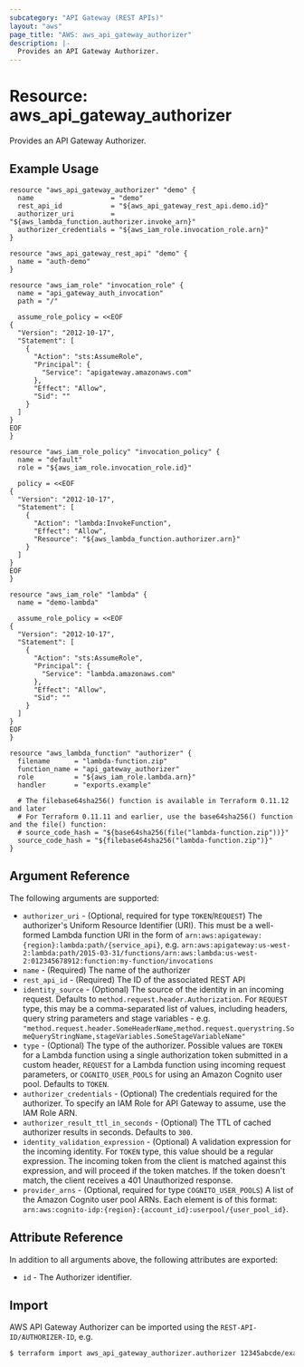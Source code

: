 ```yaml
---
subcategory: "API Gateway (REST APIs)"
layout: "aws"
page_title: "AWS: aws_api_gateway_authorizer"
description: |-
  Provides an API Gateway Authorizer.
---
```


# Resource: aws_api_gateway_authorizer

Provides an API Gateway Authorizer.

## Example Usage

```hcl
resource "aws_api_gateway_authorizer" "demo" {
  name                   = "demo"
  rest_api_id            = "${aws_api_gateway_rest_api.demo.id}"
  authorizer_uri         = "${aws_lambda_function.authorizer.invoke_arn}"
  authorizer_credentials = "${aws_iam_role.invocation_role.arn}"
}

resource "aws_api_gateway_rest_api" "demo" {
  name = "auth-demo"
}

resource "aws_iam_role" "invocation_role" {
  name = "api_gateway_auth_invocation"
  path = "/"

  assume_role_policy = <<EOF
{
  "Version": "2012-10-17",
  "Statement": [
    {
      "Action": "sts:AssumeRole",
      "Principal": {
        "Service": "apigateway.amazonaws.com"
      },
      "Effect": "Allow",
      "Sid": ""
    }
  ]
}
EOF
}

resource "aws_iam_role_policy" "invocation_policy" {
  name = "default"
  role = "${aws_iam_role.invocation_role.id}"

  policy = <<EOF
{
  "Version": "2012-10-17",
  "Statement": [
    {
      "Action": "lambda:InvokeFunction",
      "Effect": "Allow",
      "Resource": "${aws_lambda_function.authorizer.arn}"
    }
  ]
}
EOF
}

resource "aws_iam_role" "lambda" {
  name = "demo-lambda"

  assume_role_policy = <<EOF
{
  "Version": "2012-10-17",
  "Statement": [
    {
      "Action": "sts:AssumeRole",
      "Principal": {
        "Service": "lambda.amazonaws.com"
      },
      "Effect": "Allow",
      "Sid": ""
    }
  ]
}
EOF
}

resource "aws_lambda_function" "authorizer" {
  filename      = "lambda-function.zip"
  function_name = "api_gateway_authorizer"
  role          = "${aws_iam_role.lambda.arn}"
  handler       = "exports.example"

  # The filebase64sha256() function is available in Terraform 0.11.12 and later
  # For Terraform 0.11.11 and earlier, use the base64sha256() function and the file() function:
  # source_code_hash = "${base64sha256(file("lambda-function.zip"))}"
  source_code_hash = "${filebase64sha256("lambda-function.zip")}"
}
```

## Argument Reference

The following arguments are supported:

* `authorizer_uri` - (Optional, required for type `TOKEN`/`REQUEST`) The authorizer's Uniform Resource Identifier (URI).
	This must be a well-formed Lambda function URI in the form of `arn:aws:apigateway:{region}:lambda:path/{service_api}`,
	e.g. `arn:aws:apigateway:us-west-2:lambda:path/2015-03-31/functions/arn:aws:lambda:us-west-2:012345678912:function:my-function/invocations`
* `name` - (Required) The name of the authorizer
* `rest_api_id` - (Required) The ID of the associated REST API
* `identity_source` - (Optional) The source of the identity in an incoming request.
	Defaults to `method.request.header.Authorization`. For `REQUEST` type, this may be a comma-separated list of values, including headers, query string parameters and stage variables - e.g. `"method.request.header.SomeHeaderName,method.request.querystring.SomeQueryStringName,stageVariables.SomeStageVariableName"`
* `type` - (Optional) The type of the authorizer. Possible values are `TOKEN` for a Lambda function using a single authorization token submitted in a custom header, `REQUEST` for a Lambda function using incoming request parameters, or `COGNITO_USER_POOLS` for using an Amazon Cognito user pool.
	Defaults to `TOKEN`.
* `authorizer_credentials` - (Optional) The credentials required for the authorizer.
	To specify an IAM Role for API Gateway to assume, use the IAM Role ARN.
* `authorizer_result_ttl_in_seconds` - (Optional) The TTL of cached authorizer results in seconds.
	Defaults to `300`.
* `identity_validation_expression` - (Optional) A validation expression for the incoming identity.
	For `TOKEN` type, this value should be a regular expression. The incoming token from the client is matched
	against this expression, and will proceed if the token matches. If the token doesn't match,
	the client receives a 401 Unauthorized response.
* `provider_arns` - (Optional, required for type `COGNITO_USER_POOLS`) A list of the Amazon Cognito user pool ARNs.
	Each element is of this format: `arn:aws:cognito-idp:{region}:{account_id}:userpool/{user_pool_id}`.

## Attribute Reference

In addition to all arguments above, the following attributes are exported:

* `id` - The Authorizer identifier.

## Import

AWS API Gateway Authorizer can be imported using the `REST-API-ID/AUTHORIZER-ID`, e.g.

```sh
$ terraform import aws_api_gateway_authorizer.authorizer 12345abcde/example
```
